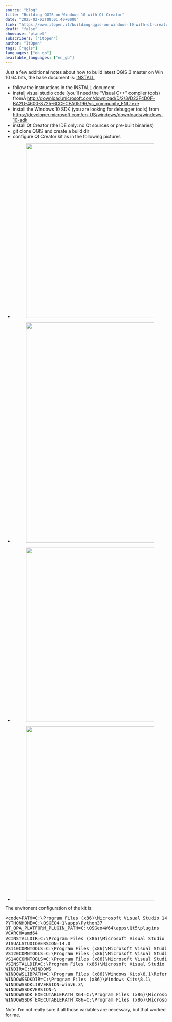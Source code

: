 ```yaml
---
source: "blog"
title: "Building QGIS on Windows 10 with Qt Creator"
date: "2025-02-03T08:01:40+0000"
link: "https://www.itopen.it/building-qgis-on-windows-10-with-qt-creator/"
draft: "false"
showcase: "planet"
subscribers: ["itopen"]
author: "ItOpen"
tags: ["qgis"]
languages: ["en_gb"]
available_languages: ["en_gb"]
---
```


<p class="lead clearfix">Just a few additional notes about how to build latest QGIS 3 master on Win 10 64 bits, the base document is: <a href="https://github.com/qgis/QGIS/blob/master/INSTALL">INSTALL</a></p>
<ul class="wp-block-list"><li>follow the instructions in the INSTALL document</li><li>install visual studio code (you’ll need the “Visual C++” compiler tools) fromÂ <a href="http://download.microsoft.com/download/D/2/3/D23F4D0F-BA2D-4600-8725-6CCECEA05196/vs_community_ENU.exe">http://download.microsoft.com/download/D/2/3/D23F4D0F-BA2D-4600-8725-6CCECEA05196/vs_community_ENU.exe</a></li><li>install the Windows 10 SDK (you are looking for debugger tools) from <a href="https://developer.microsoft.com/en-US/windows/downloads/windows-10-sdk">https://developer.microsoft.com/en-US/windows/downloads/windows-10-sdk</a></li><li>install Qt Creator (the IDE only: no Qt sources or pre-built binaries)</li><li>git clone QGIS and create a build dir</li><li>configure Qt Creator kit as in the following pictures</li></ul>
<ul class="wp-block-gallery columns-3 is-cropped wp-block-gallery-1 is-layout-flex wp-block-gallery-is-layout-flex"><li class="blocks-gallery-item"><figure><img alt="" class="wp-image-1926" height="546" src="/img/subscribers/itopen/building-qgis-on-windows-10-with-qt-creator/kists-debugger-800x546.webp" width="800"/></figure></li><li class="blocks-gallery-item"><figure><img alt="" class="wp-image-1927" height="689" src="/img/subscribers/itopen/building-qgis-on-windows-10-with-qt-creator/kists-kit-800x689.webp" width="800"/></figure></li><li class="blocks-gallery-item"><figure><img alt="" class="wp-image-1928" height="545" src="/img/subscribers/itopen/building-qgis-on-windows-10-with-qt-creator/kits-cmake-800x545.webp" width="800"/></figure></li><li class="blocks-gallery-item"><figure><img alt="" class="wp-image-1929" height="546" src="/img/subscribers/itopen/building-qgis-on-windows-10-with-qt-creator/kits-qmake-800x546.webp" width="800"/></figure></li></ul>
<p>The environent configuration of the kit is:</p>
<pre class="wp-code-highlight prettyprint">&lt;code&gt;PATH=C:\Program Files (x86)\Microsoft Visual Studio 14.0\Common7\IDE\CommonExtensions\Microsoft\TestWindow;C:\Program Files (x86)\MSBuild\14.0\bin\amd64;C:\Program Files (x86)\Microsoft Visual Studio 14.0\VC\BIN\amd64;C:\WINDOWS\Microsoft.NET\Framework64\v4.0.30319;C:\Program Files (x86)\Microsoft Visual Studio 14.0\VC\VCPackages;C:\Program Files (x86)\Microsoft Visual Studio 14.0\Common7\IDE;C:\Program Files (x86)\Microsoft Visual Studio 14.0\Common7\Tools;C:\Program Files (x86)\HTML Help Workshop;C:\Program Files (x86)\Microsoft Visual Studio 14.0\Team Tools\Performance Tools\x64;C:\Program Files (x86)\Microsoft Visual Studio 14.0\Team Tools\Performance Tools;C:\Program Files (x86)\Windows Kits\8.1\bin\x64;C:\Program Files (x86)\Windows Kits\8.1\bin\x86;C:\Program Files (x86)\Microsoft SDKs\Windows\v10.0A\bin\NETFX 4.6.1 Tools\x64\;C:\OSGEO4~1\apps\qt5\bin;C:\OSGEO4~1\apps\Python37;C:\OSGEO4~1\apps\Python37\Scripts;C:\OSGEO4~1\bin;C:\WINDOWS\system32;C:\WINDOWS;C:\WINDOWS\system32\WBem;C:\Program Files (x86)\Microsoft Visual Studio 14.0\VC\bin;C:\Program Files\CMake\bin;c:\cygwin64\bin;C:\OSGeo4W64\apps\Python37\Scripts
PYTHONHOME=C:\OSGEO4~1\apps\Python37
QT_QPA_PLATFORM_PLUGIN_PATH=C:\OSGeo4W64\apps\Qt5\plugins
VCARCH=amd64
VCINSTALLDIR=C:\Program Files (x86)\Microsoft Visual Studio 14.0\VC\
VISUALSTUDIOVERSION=14.0
VS110COMNTOOLS=C:\Program Files (x86)\Microsoft Visual Studio 11.0\Common7\Tools\
VS120COMNTOOLS=C:\Program Files (x86)\Microsoft Visual Studio 12.0\Common7\Tools\
VS140COMNTOOLS=C:\Program Files (x86)\Microsoft Visual Studio 14.0\Common7\Tools\
VSINSTALLDIR=C:\Program Files (x86)\Microsoft Visual Studio 14.0\
WINDIR=C:\WINDOWS
WINDOWSLIBPATH=C:\Program Files (x86)\Windows Kits\8.1\References\CommonConfiguration\Neutral
WINDOWSSDKDIR=C:\Program Files (x86)\Windows Kits\8.1\
WINDOWSSDKLIBVERSION=winv6.3\
WINDOWSSDKVERSION=\
WINDOWSSDK_EXECUTABLEPATH_X64=C:\Program Files (x86)\Microsoft SDKs\Windows\v10.0A\bin\NETFX 4.6.1 Tools\x64\
WINDOWSSDK_EXECUTABLEPATH_X86=C:\Program Files (x86)\Microsoft SDKs\Windows\v10.0A\bin\NETFX 4.6.1 Tools\&lt;/code&gt;</pre>
<p>Note: I’m not really sure if all those variables are necessary, but that worked for me.</p>
